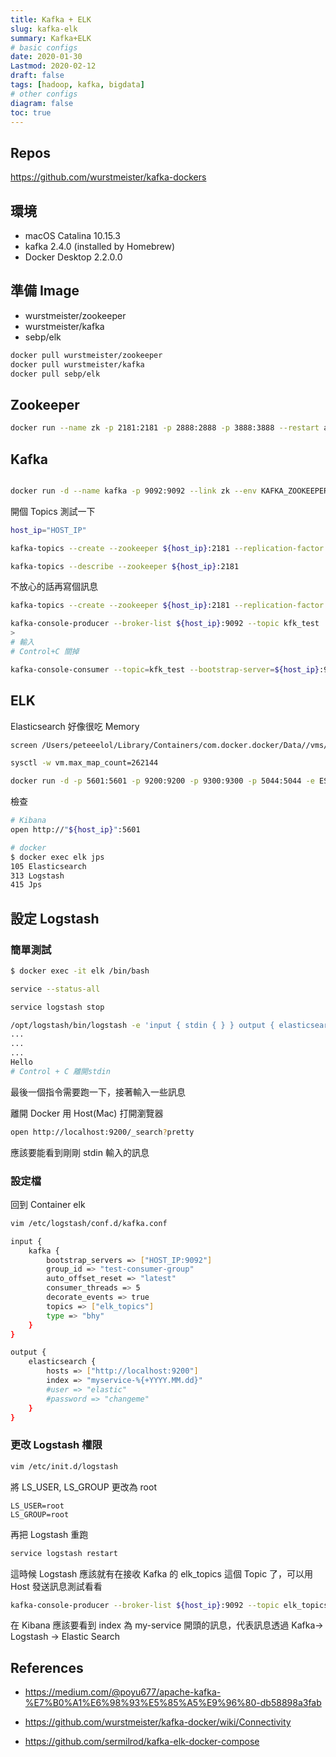 ```yaml
---
title: Kafka + ELK
slug: kafka-elk
summary: Kafka+ELK
# basic configs
date: 2020-01-30
Lastmod: 2020-02-12
draft: false
tags: [hadoop, kafka, bigdata]
# other configs
diagram: false
toc: true
---
```


## Repos

<https://github.com/wurstmeister/kafka-dockers>

## 環境

- macOS Catalina 10.15.3
- kafka 2.4.0 (installed by Homebrew)
- Docker Desktop 2.2.0.0

## 準備 Image

- wurstmeister/zookeeper
- wurstmeister/kafka
- sebp/elk

```bash
docker pull wurstmeister/zookeeper
docker pull wurstmeister/kafka
docker pull sebp/elk
```

## Zookeeper

```bash
docker run --name zk -p 2181:2181 -p 2888:2888 -p 3888:3888 --restart always -d zookeeper
```

## Kafka

```bash

docker run -d --name kafka -p 9092:9092 --link zk --env KAFKA_ZOOKEEPER_CONNECT=zk:2181 --env KAFKA_ADVERTISED_HOST_NAME=${host_ip} --env KAFKA_ADVERTISED_PORT=9092 wurstmeister/kafka
```

開個 Topics 測試一下

```bash
host_ip="HOST_IP"

kafka-topics --create --zookeeper ${host_ip}:2181 --replication-factor 1 --partitions 1 --topic elk_test

kafka-topics --describe --zookeeper ${host_ip}:2181
```

不放心的話再寫個訊息

```bash
kafka-topics --create --zookeeper ${host_ip}:2181 --replication-factor 1 --partitions 1 --topic kfk_test

kafka-console-producer --broker-list ${host_ip}:9092 --topic kfk_test
>
# 輸入
# Control+C 關掉

kafka-console-consumer --topic=kfk_test --bootstrap-server=${host_ip}:9092 --from-beginning
```

## ELK

Elasticsearch 好像很吃 Memory

```bash
screen /Users/peteeelol/Library/Containers/com.docker.docker/Data//vms/0/tty

sysctl -w vm.max_map_count=262144
```

```bash
docker run -d -p 5601:5601 -p 9200:9200 -p 9300:9300 -p 5044:5044 -e ES_MIN_MEM=128m -e ES_MAX_MEM=2048m -it --name elk sebp/elk
```

檢查

```bash
# Kibana
open http://"${host_ip}":5601

# docker
$ docker exec elk jps
105 Elasticsearch
313 Logstash
415 Jps
```

## 設定 Logstash

### 簡單測試

```bash
$ docker exec -it elk /bin/bash

service --status-all

service logstash stop

/opt/logstash/bin/logstash -e 'input { stdin { } } output { elasticsearch { hosts => ["localhost"] } }'
...
...
...
Hello
# Control + C 離開stdin
```

最後一個指令需要跑一下，接著輸入一些訊息

離開 Docker 用 Host(Mac) 打開瀏覽器

```bash
open http://localhost:9200/_search?pretty
```

應該要能看到剛剛 stdin 輸入的訊息

### 設定檔

回到 Container elk

```bash
vim /etc/logstash/conf.d/kafka.conf
```

```bash
input {
    kafka {
        bootstrap_servers => ["HOST_IP:9092"]
        group_id => "test-consumer-group"
        auto_offset_reset => "latest"
        consumer_threads => 5
        decorate_events => true
        topics => ["elk_topics"]
        type => "bhy"
    }
}

output {
    elasticsearch {
        hosts => ["http://localhost:9200"]
        index => "myservice-%{+YYYY.MM.dd}"
        #user => "elastic"
        #password => "changeme"
    }
}
```

### 更改 Logstash 權限

```bash
vim /etc/init.d/logstash
```

將 LS_USER, LS_GROUP 更改為 root

```vim
LS_USER=root
LS_GROUP=root
```

再把 Logstash 重跑

```bash
service logstash restart
```

這時候 Logstash 應該就有在接收 Kafka 的 elk_topics 這個 Topic 了，可以用 Host 發送訊息測試看看

```bash
kafka-console-producer --broker-list ${host_ip}:9092 --topic elk_topics
```

在 Kibana 應該要看到 index 為 my-service 開頭的訊息，代表訊息透過 Kafka-> Logstash -> Elastic Search

## References

- <https://medium.com/@poyu677/apache-kafka-%E7%B0%A1%E6%98%93%E5%85%A5%E9%96%80-db58898a3fab>

- <https://github.com/wurstmeister/kafka-docker/wiki/Connectivity>

- <https://github.com/sermilrod/kafka-elk-docker-compose>
